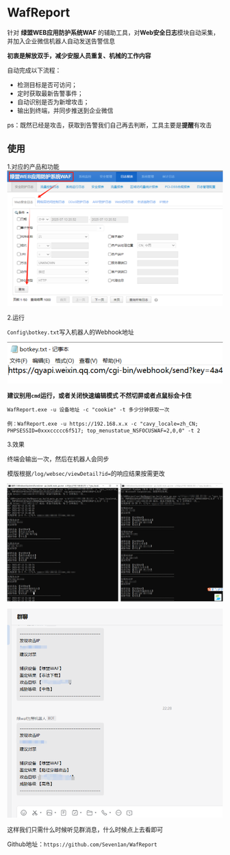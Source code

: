 # WafReport

针对 **绿盟WEB应用防护系统WAF** 的辅助工具，对**Web安全日志**模块自动采集，并加入企业微信机器人自动发送告警信息

**初衷是解放双手，减少安服人员重复、机械的工作内容**



自动完成以下流程：

- 检测目标是否可访问；
- 定时获取最新告警事件；
- 自动识别是否为新增攻击；
- 输出到终端，并同步推送到企业微信

ps：既然已经是攻击，获取到告警我们自己再去判断，工具主要是**提醒**有攻击

## 使用

1.对应的产品和功能![image-20250713221536512](./img/image-20250713221536512.png)

2.运行

`Config\botkey.txt`写入机器人的Webhook地址

 ![image-20250713222433929](./img/image-20250713222433929.png)



**建议别用`cmd`运行，或者关闭快速编辑模式 不然切屏或者点鼠标会卡住**



```
WafReport.exe -u 设备地址 -c "cookie" -t 多少分钟获取一次

例：WafReport.exe -u https://192.168.x.x -c "cavy_locale=zh_CN; PHPSESSID=0xxxccccc6f517; top_menustatue_NSFOCUSWAF=2,0,0" -t 2	
```

3.效果

终端会输出一次，然后在机器人会同步 

模版根据`/log/websec/viewDetail?id=`的响应结果按需更改

![image-20250713222848753](./img/image-20250713222848753.png)



 ![image-20250713223105181](./img/image-20250713223105181.png)

这样我们只需什么时候听见群消息，什么时候点上去看即可 



Github地址：`https://github.com/Seven1an/WafReport`

